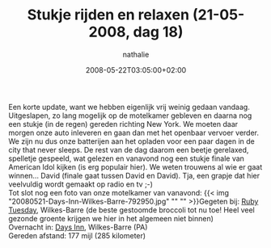 ﻿---
title: Stukje rijden en relaxen (21-05-2008, dag 18)
author: nathalie
type: post
date: 2008-05-22T03:05:00+02:00
url: /weblog/2008/05/22/stukje-rijden-en-relaxen-21-05-2008-dag-18/
commentFolder: 2008-05-22-stukje-rijden-en-relaxen-21-05-2008-dag-18
categories:
- Vakantie
tags:
- Amerika
- Oost-kant
resources:
- src: 20080521-Days-Inn-Wilkes-Barre-792950.jpg

---
Een korte update, want we hebben eigenlijk vrij weinig gedaan vandaag. Uitgeslapen, zo lang mogelijk op de motelkamer gebleven en daarna nog een stukje (in de regen) gereden richting New York. We moeten daar morgen onze auto inleveren en gaan dan met het openbaar vervoer verder. We zijn nu dus onze batterijen aan het opladen voor een paar dagen in de city that never sleeps. De rest van de dag daarom een beetje gerelaxed, spelletje gespeeld, wat gelezen en vanavond nog een stukje finale van American Idol kijken (is erg populair hier). We weten trouwens al wie er gaat winnen… David  (finale gaat tussen David en David). Tja, een grapje dat hier veelvuldig wordt gemaakt op radio en tv ;-)  
Tot slot nog een foto van onze motelkamer van vanavond: {{< img "20080521-Days-Inn-Wilkes-Barre-792950.jpg" ""  "" >}}Gegeten bij: [Ruby Tuesday](http://www.rubytuesday.com/), Wilkes-Barre (de beste gestoomde broccoli tot nu toe! Heel veel gezonde groente krijgen we hier in het algemeen niet binnen)  
Overnacht in: [Days Inn](http://www.daysinn.com), Wilkes-Barre (PA)  
Gereden afstand: 177 mijl (285 kilometer)
